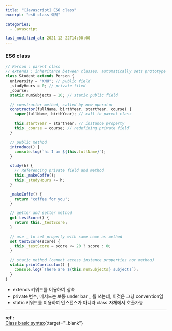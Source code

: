 ```yaml
---
title: "[Javascript] ES6 class"
excerpt: "es6 class 예제"

categories:
  - Javascript

last_modified_at: 2021-12-22T14:00:00
---
```


### ES6 class

```js
// Person : parent class
// extends : inheritance between classes, automatically sets prototype
class Student extends Person {
  university = "KNU"; // public field
  _studyHours = 0; // private filed
  _course;
  static numSubjects = 10; // static public field

  // constructor method, called by new operator
  constructor(fullName, birthYear, startYear, course) {
    super(fullName, birthYear); // call to parent class

    this.startYear = startYear; // instance property
    this._course = course; // redefining private field
  }

  // public method
  introduce() {
    console.log(`hi I am ${this.fullName}`);
  }

  study(h) {
    // Referencing private field and method
    this._makeCoffe();
    this._studyHours += h;
  }

  _makeCoffe() {
    return "coffee for you";
  }

  // getter and setter method
  get testScore() {
    return this._testScore;
  }

  // use _ to set property with same name as method
  set testScore(score) {
    this._testScore = score <= 20 ? score : 0;
  }

  // static method (cannot access instance properties nor method)
  static printCurriculum() {
    console.log(`There are ${this.numSubjects} subjects`);
  }
}
```

- extends 키워드를 이용하여 상속
- private 변수, 메서드는 보통 under bar `_` 를 쓰는데, 이것은 그냥 convention임
- static 키워드를 이용하여 인스턴스가 아니라 class 자체에서 호출가능

---

**ref :**  
[Class basic syntax](https://javascript.info/class){:target="\_blank"}
